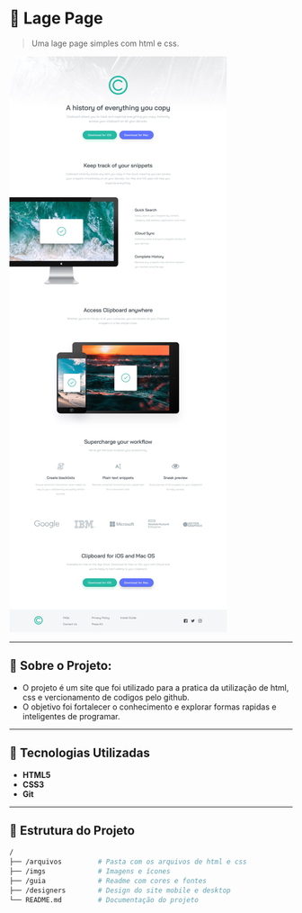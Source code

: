 # 📌 Lage Page

> Uma lage page simples com html e css.

![Banner ou Logo do Projeto](./designers/desktop-design.jpg) <!-- opcional -->

---

## 📌 Sobre o Projeto:

- O projeto é um site que foi utilizado para a pratica da utilização de html, css e vercionamento de codigos pelo github.
- O objetivo foi fortalecer o conhecimento e explorar formas rapidas e inteligentes de programar.  

---

## 🚀 Tecnologias Utilizadas
- **HTML5**
- **CSS3**
- **Git**

---

## 📂 Estrutura do Projeto
```bash
/
├── /arquivos         # Pasta com os arquivos de html e css
├── /imgs             # Imagens e ícones
├── /guia             # Readme com cores e fontes
├── /designers        # Design do site mobile e desktop
└── README.md         # Documentação do projeto
